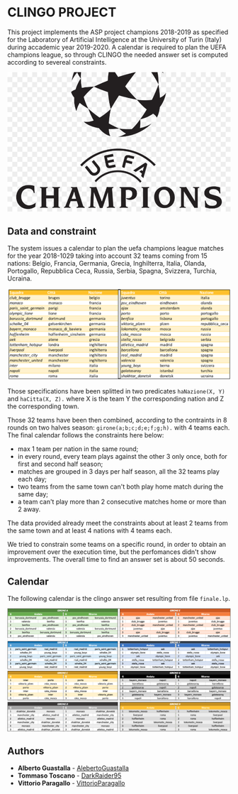 # CLINGO PROJECT

This project implements the ASP project champions 2018-2019 as specified for the Laboratory of Artificial Intelligence at the University of Turin (Italy) during accademic year 2019-2020.
A calendar is required to plan the UEFA champions league, so through CLINGO the needed answer set is computed according to severeal constraints.

<p align="center">
  <img src="https://github.com/VittorioParagallo/IALAB_2019-2020/blob/master/ASP/img/kisspng-201617-uefa-champions-league-premier-league-201-5b08f06ae70224.2252970515273124909462.jpg"/>
</p>


## Data and constraint

The system issues a calendar to plan the uefa champions league matches for the year 2018-1029 taking into account 32 teams coming from 15 nations: Belgio, Francia, Germania, Grecia, Inghilterra, Italia, Olanda, Portogallo, Repubblica Ceca, Russia, Serbia, Spagna, Svizzera, Turchia, Ucraina.

<p align="center">
  <img src="https://github.com/VittorioParagallo/IALAB_2019-2020/blob/master/ASP/img/championsteamlist.png"/>
</p>

Those specifications have been splitted in two predicates `haNazione(X, Y)` and `haCitta(X, Z).` where X is the team Y the corresponding nation and Z the corresponding town.

Those 32 teams have been then combined, according to the contraints in 8 rounds on two halves season: `girone(a;b;c;d;e;f;g;h).` with 4 teams each.
The final calendar follows the constraints here below:
- max 1 team per nation in the same round;
- in every round, every team plays against the other 3 only once, both for first and second half season;
- matches are grouped in 3 days per half season, all the 32 teams play each day;
- two teams from the same town can't both play home match during the same day;
- a team can't play more than 2 consecutive matches home or more than 2 away.

The data provided already meet the constraints about at least 2 teams from the same town and at least 4 nations with 4 teams each.

We tried to constrain some teams on a specific round, in order to obtain an improvement over the execution time, but the perfomances didn't show improvements.
The overall time to find an answer set is about 50 seconds.

## Calendar
The following calendar is the clingo answer set resulting from file `finale.lp`. 
<p align="center">
  <img src="https://github.com/VittorioParagallo/IALAB_2019-2020/blob/master/ASP/img/calendario finale.png"/>
</p>


## Authors

* **Alberto Guastalla** - [AlebertoGuastalla](https://github.com/AlebertoGuastalla)
* **Tommaso Toscano**  - [DarkRaider95](https://github.com/DarkRaider95)
* **Vittorio Paragallo**  - [VittorioParagallo](https://github.com/VittorioParagallo)
